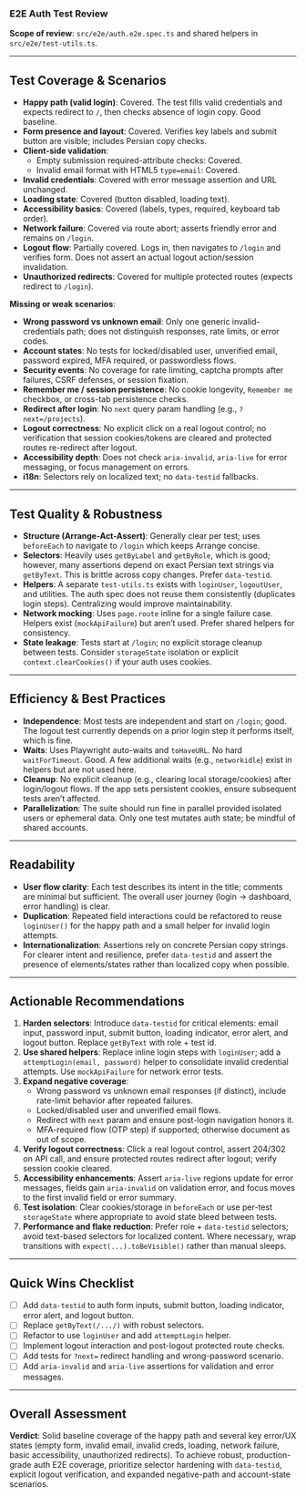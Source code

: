 ### E2E Auth Test Review

**Scope of review**: `src/e2e/auth.e2e.spec.ts` and shared helpers in `src/e2e/test-utils.ts`.

---

## Test Coverage & Scenarios

- **Happy path (valid login)**: Covered. The test fills valid credentials and expects redirect to `/`, then checks absence of login copy. Good baseline.
- **Form presence and layout**: Covered. Verifies key labels and submit button are visible; includes Persian copy checks.
- **Client-side validation**:
  - Empty submission required-attribute checks: Covered.
  - Invalid email format with HTML5 `type=email`: Covered.
- **Invalid credentials**: Covered with error message assertion and URL unchanged.
- **Loading state**: Covered (button disabled, loading text).
- **Accessibility basics**: Covered (labels, types, required, keyboard tab order).
- **Network failure**: Covered via route abort; asserts friendly error and remains on `/login`.
- **Logout flow**: Partially covered. Logs in, then navigates to `/login` and verifies form. Does not assert an actual logout action/session invalidation.
- **Unauthorized redirects**: Covered for multiple protected routes (expects redirect to `/login`).

**Missing or weak scenarios**:

- **Wrong password vs unknown email**: Only one generic invalid-credentials path; does not distinguish responses, rate limits, or error codes.
- **Account states**: No tests for locked/disabled user, unverified email, password expired, MFA required, or passwordless flows.
- **Security events**: No coverage for rate limiting, captcha prompts after failures, CSRF defenses, or session fixation.
- **Remember me / session persistence**: No cookie longevity, `Remember me` checkbox, or cross-tab persistence checks.
- **Redirect after login**: No `next` query param handling (e.g., `?next=/projects`).
- **Logout correctness**: No explicit click on a real logout control; no verification that session cookies/tokens are cleared and protected routes re-redirect after logout.
- **Accessibility depth**: Does not check `aria-invalid`, `aria-live` for error messaging, or focus management on errors.
- **i18n**: Selectors rely on localized text; no `data-testid` fallbacks.

---

## Test Quality & Robustness

- **Structure (Arrange-Act-Assert)**: Generally clear per test; uses `beforeEach` to navigate to `/login` which keeps Arrange concise.
- **Selectors**: Heavily uses `getByLabel` and `getByRole`, which is good; however, many assertions depend on exact Persian text strings via `getByText`. This is brittle across copy changes. Prefer `data-testid`.
- **Helpers**: A separate `test-utils.ts` exists with `loginUser`, `logoutUser`, and utilities. The auth spec does not reuse them consistently (duplicates login steps). Centralizing would improve maintainability.
- **Network mocking**: Uses `page.route` inline for a single failure case. Helpers exist (`mockApiFailure`) but aren’t used. Prefer shared helpers for consistency.
- **State leakage**: Tests start at `/login`; no explicit storage cleanup between tests. Consider `storageState` isolation or explicit `context.clearCookies()` if your auth uses cookies.

---

## Efficiency & Best Practices

- **Independence**: Most tests are independent and start on `/login`; good. The logout test currently depends on a prior login step it performs itself, which is fine.
- **Waits**: Uses Playwright auto-waits and `toHaveURL`. No hard `waitForTimeout`. Good. A few additional waits (e.g., `networkidle`) exist in helpers but are not used here.
- **Cleanup**: No explicit cleanup (e.g., clearing local storage/cookies) after login/logout flows. If the app sets persistent cookies, ensure subsequent tests aren’t affected.
- **Parallelization**: The suite should run fine in parallel provided isolated users or ephemeral data. Only one test mutates auth state; be mindful of shared accounts.

---

## Readability

- **User flow clarity**: Each test describes its intent in the title; comments are minimal but sufficient. The overall user journey (login → dashboard, error handling) is clear.
- **Duplication**: Repeated field interactions could be refactored to reuse `loginUser()` for the happy path and a small helper for invalid login attempts.
- **Internationalization**: Assertions rely on concrete Persian copy strings. For clearer intent and resilience, prefer `data-testid` and assert the presence of elements/states rather than localized copy when possible.

---

## Actionable Recommendations

1. **Harden selectors**: Introduce `data-testid` for critical elements: email input, password input, submit button, loading indicator, error alert, and logout button. Replace `getByText` with role + test id.
2. **Use shared helpers**: Replace inline login steps with `loginUser`; add a `attemptLogin(email, password)` helper to consolidate invalid credential attempts. Use `mockApiFailure` for network error tests.
3. **Expand negative coverage**:
   - Wrong password vs unknown email responses (if distinct), include rate-limit behavior after repeated failures.
   - Locked/disabled user and unverified email flows.
   - Redirect with `next` param and ensure post-login navigation honors it.
   - MFA-required flow (OTP step) if supported; otherwise document as out of scope.
4. **Verify logout correctness**: Click a real logout control, assert 204/302 on API call, and ensure protected routes redirect after logout; verify session cookie cleared.
5. **Accessibility enhancements**: Assert `aria-live` regions update for error messages, fields gain `aria-invalid` on validation error, and focus moves to the first invalid field or error summary.
6. **Test isolation**: Clear cookies/storage in `beforeEach` or use per-test `storageState` where appropriate to avoid state bleed between tests.
7. **Performance and flake reduction**: Prefer role + `data-testid` selectors; avoid text-based selectors for localized content. Where necessary, wrap transitions with `expect(...).toBeVisible()` rather than manual sleeps.

---

## Quick Wins Checklist

- [ ] Add `data-testid` to auth form inputs, submit button, loading indicator, error alert, and logout button.
- [ ] Replace `getByText(/.../)` with robust selectors.
- [ ] Refactor to use `loginUser` and add `attemptLogin` helper.
- [ ] Implement logout interaction and post-logout protected route checks.
- [ ] Add tests for `?next=` redirect handling and wrong-password scenario.
- [ ] Add `aria-invalid` and `aria-live` assertions for validation and error messages.

---

## Overall Assessment

**Verdict**: Solid baseline coverage of the happy path and several key error/UX states (empty form, invalid email, invalid creds, loading, network failure, basic accessibility, unauthorized redirects). To achieve robust, production-grade auth E2E coverage, prioritize selector hardening with `data-testid`, explicit logout verification, and expanded negative-path and account-state scenarios.



